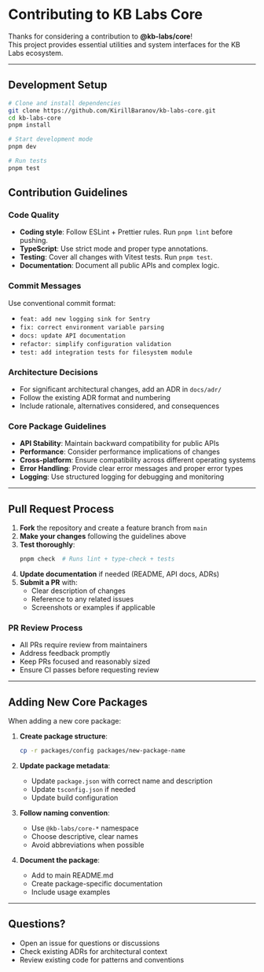 # Contributing to KB Labs Core

Thanks for considering a contribution to **@kb-labs/core**!  
This project provides essential utilities and system interfaces for the KB Labs ecosystem.

---

## Development Setup

```bash
# Clone and install dependencies
git clone https://github.com/KirillBaranov/kb-labs-core.git
cd kb-labs-core
pnpm install

# Start development mode
pnpm dev

# Run tests
pnpm test
```

## Contribution Guidelines

### Code Quality
- **Coding style**: Follow ESLint + Prettier rules. Run `pnpm lint` before pushing.
- **TypeScript**: Use strict mode and proper type annotations.
- **Testing**: Cover all changes with Vitest tests. Run `pnpm test`.
- **Documentation**: Document all public APIs and complex logic.

### Commit Messages
Use conventional commit format:
- `feat: add new logging sink for Sentry`
- `fix: correct environment variable parsing`
- `docs: update API documentation`
- `refactor: simplify configuration validation`
- `test: add integration tests for filesystem module`

### Architecture Decisions
- For significant architectural changes, add an ADR in `docs/adr/`
- Follow the existing ADR format and numbering
- Include rationale, alternatives considered, and consequences

### Core Package Guidelines
- **API Stability**: Maintain backward compatibility for public APIs
- **Performance**: Consider performance implications of changes
- **Cross-platform**: Ensure compatibility across different operating systems
- **Error Handling**: Provide clear error messages and proper error types
- **Logging**: Use structured logging for debugging and monitoring

---

## Pull Request Process

1. **Fork** the repository and create a feature branch from `main`
2. **Make your changes** following the guidelines above
3. **Test thoroughly**:
   ```bash
   pnpm check  # Runs lint + type-check + tests
   ```
4. **Update documentation** if needed (README, API docs, ADRs)
5. **Submit a PR** with:
   - Clear description of changes
   - Reference to any related issues
   - Screenshots or examples if applicable

### PR Review Process
- All PRs require review from maintainers
- Address feedback promptly
- Keep PRs focused and reasonably sized
- Ensure CI passes before requesting review

---

## Adding New Core Packages

When adding a new core package:

1. **Create package structure**:
   ```bash
   cp -r packages/config packages/new-package-name
   ```

2. **Update package metadata**:
   - Update `package.json` with correct name and description
   - Update `tsconfig.json` if needed
   - Update build configuration

3. **Follow naming convention**:
   - Use `@kb-labs/core-*` namespace
   - Choose descriptive, clear names
   - Avoid abbreviations when possible

4. **Document the package**:
   - Add to main README.md
   - Create package-specific documentation
   - Include usage examples

---

## Questions?

- Open an issue for questions or discussions
- Check existing ADRs for architectural context
- Review existing code for patterns and conventions